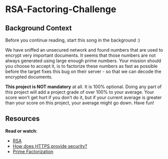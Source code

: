 # RSA-Factoring-Challenge

<h2>Background Context</h2>

<p>Before you continue reading, start this song in the background :)</p>

<p>We have sniffed an unsecured network and found numbers that are used to encrypt very important documents. It seems that those numbers are not always generated using large enough prime numbers. Your mission should you choose to accept it, is to factorize these numbers as fast as possible before the target fixes this bug on their server - so that we can decode the encrypted documents.</p>

<p><strong>This project is NOT mandatory</strong> at all. It is 100% optional. Doing any part of this project will add a project grade of over 100% to your average. Your score won&rsquo;t get hurt if you don&rsquo;t do it, but if your current average is greater than your score on this project, your average might go down. Have fun!</p>

<h2>Resources</h2>

<p><strong>Read or watch</strong>:</p>

<ul>
<li><a href="/rltoken/bkohLbiGqDEExwdQR0bcwA" title="RSA" target="_blank">RSA</a></li>
<li><a href="/rltoken/3_a24Yheae__rOuKsMM1uQ" title="How does HTTPS provide security?" target="_blank">How does HTTPS provide security?</a></li>
<li><a href="/rltoken/qLv3NgkQeKHAeMvcP7L_OQ" title="Prime Factorization" target="_blank">Prime Factorization</a></li>
</ul>
